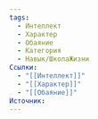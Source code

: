 ```yaml
---
tags:
  - Интеллект
  - Характер
  - Обаяние
  - Категория
  - Навык/ШколаЖизни
Ссылки:
  - "[[Интеллект]]"
  - "[[Характер]]"
  - "[[Обаяние]]"
Источник:
---
```

